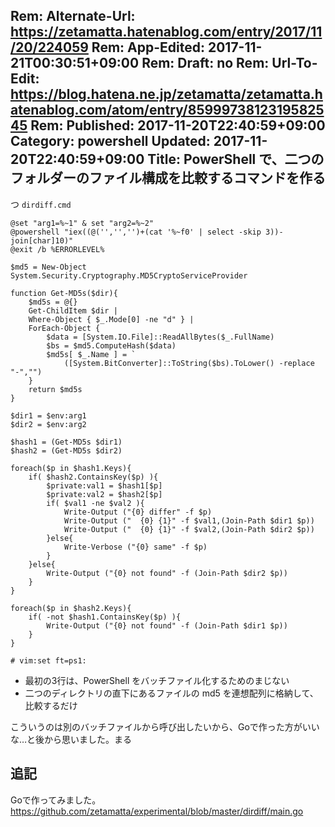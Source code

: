 Rem: Alternate-Url: https://zetamatta.hatenablog.com/entry/2017/11/20/224059
Rem: App-Edited: 2017-11-21T00:30:51+09:00
Rem: Draft: no
Rem: Url-To-Edit: https://blog.hatena.ne.jp/zetamatta/zetamatta.hatenablog.com/atom/entry/8599973812319582545
Rem: Published: 2017-11-20T22:40:59+09:00
Category: powershell
Updated: 2017-11-20T22:40:59+09:00
Title:  PowerShell で、二つのフォルダーのファイル構成を比較するコマンドを作る
---
つ `dirdiff.cmd`

```
@set "arg1=%~1" & set "arg2=%~2"
@powershell "iex((@('','','')+(cat '%~f0' | select -skip 3))-join[char]10)"
@exit /b %ERRORLEVEL%

$md5 = New-Object System.Security.Cryptography.MD5CryptoServiceProvider

function Get-MD5s($dir){
    $md5s = @{}
    Get-ChildItem $dir |
    Where-Object { $_.Mode[0] -ne "d" } |
    ForEach-Object {
        $data = [System.IO.File]::ReadAllBytes($_.FullName)
        $bs = $md5.ComputeHash($data)
        $md5s[ $_.Name ] = `
            ([System.BitConverter]::ToString($bs).ToLower() -replace "-","")
    }
    return $md5s
}

$dir1 = $env:arg1
$dir2 = $env:arg2

$hash1 = (Get-MD5s $dir1)
$hash2 = (Get-MD5s $dir2)

foreach($p in $hash1.Keys){
    if( $hash2.ContainsKey($p) ){
        $private:val1 = $hash1[$p]
        $private:val2 = $hash2[$p]
        if( $val1 -ne $val2 ){
            Write-Output ("{0} differ" -f $p)
            Write-Output ("  {0} {1}" -f $val1,(Join-Path $dir1 $p))
            Write-Output ("  {0} {1}" -f $val2,(Join-Path $dir2 $p))
        }else{
            Write-Verbose ("{0} same" -f $p)
        }
    }else{
        Write-Output ("{0} not found" -f (Join-Path $dir2 $p))
    }
}

foreach($p in $hash2.Keys){
    if( -not $hash1.ContainsKey($p) ){
        Write-Output ("{0} not found" -f (Join-Path $dir1 $p))
    }
}

# vim:set ft=ps1:
```

- 最初の3行は、PowerShell をバッチファイル化するためのまじない
- 二つのディレクトリの直下にあるファイルの md5 を連想配列に格納して、比較するだけ

こういうのは別のバッチファイルから呼び出したいから、Goで作った方がいいな…と後から思いました。まる

追記
-----

Goで作ってみました。https://github.com/zetamatta/experimental/blob/master/dirdiff/main.go